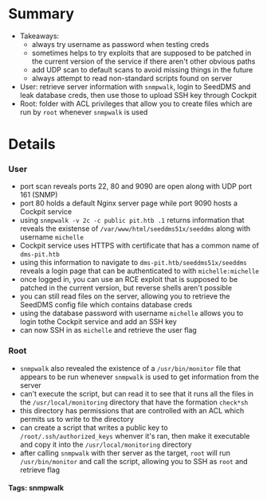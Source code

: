 # Summary
- Takeaways:
	- always try username as password when testing creds
	- sometimes helps to try exploits that are supposed to be patched in the current version of the service if there aren't other obvious paths
	- add UDP scan to default scans to avoid missing things in the future
	- always attempt to read non-standard scripts found on server
- User: retrieve server information with `snmpwalk`, login to SeedDMS and leak database creds, then use those to upload SSH key through Cockpit
- Root: folder with ACL privileges that allow you to create files which are run by `root` whenever `snmpwalk` is used

# Details
### User
- port scan reveals ports 22, 80 and 9090 are open along with UDP port 161 (SNMP)
- port 80 holds a default Nginx server page while port 9090 hosts a Cockpit service
- using `snmpwalk -v 2c -c public pit.htb .1` returns information that reveals the existense of `/var/www/html/seeddms51x/seeddms` along with username `michelle`
- Cockpit service uses HTTPS with certificate that has a common name of `dms-pit.htb`
- using this information to navigate to `dms-pit.htb/seeddms51x/seeddms` reveals a login page that can be authenticated to with `michelle:michelle`
- once logged in, you can use an RCE exploit that is supposed to be patched in the current version, but reverse shells aren't possible
- you can still read files on the server, allowing you to retrieve the SeedDMS config file which contains database creds
- using the database password with username `michelle` allows you to login tothe Cockpit service and add an SSH key
- can now SSH in as `michelle` and retrieve the user flag

### Root
- `snmpwalk` also revealed the existence of a `/usr/bin/monitor` file that appears to be run whenever `snmpwalk` is used to get information from the server
- can't execute the script, but can read it to see that it runs all the files in the `/usr/local/monitoring` directory that have the formation `check*sh`
- this directory has permissions that are controlled with an ACL which permits us to write to the directory
- can create a script that writes a public key to `/root/.ssh/authorized_keys` whenver it's ran, then make it executable and copy it into the `/usr/local/monitoring` directory
- after calling `snmpwalk` with ther server as the target, `root` will run `/usr/bin/monitor` and call the script, allowing you to SSH as `root` and retrieve flag

#### Tags: snmpwalk 
